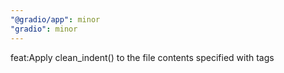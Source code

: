 ```yaml
---
"@gradio/app": minor
"gradio": minor
---
```


feat:Apply clean_indent() to the file contents specified with <gradio-file> tags

